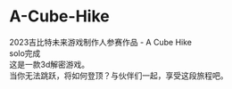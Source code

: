 # A-Cube-Hike
2023吉比特未来游戏制作人参赛作品 - A Cube Hike   
solo完成     
这是一款3d解密游戏。     
当你无法跳跃，将如何登顶？与伙伴们一起，享受这段旅程吧。
